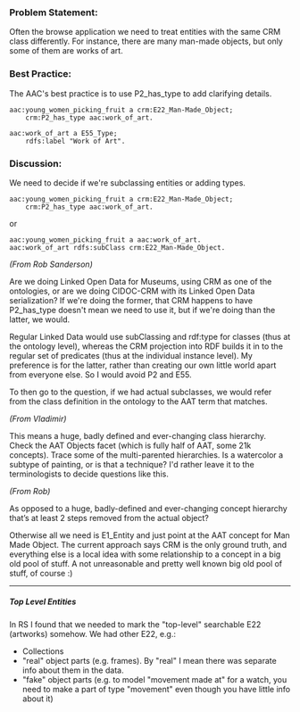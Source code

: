 ### Problem Statement:

Often the browse application we need to treat entities with the same CRM class differently.  For instance, there are many man-made objects, but only some of them are works of art.

### Best Practice:

The AAC's best practice is to use P2_has_type to add clarifying details.

    aac:young_women_picking_fruit a crm:E22_Man-Made_Object;
        crm:P2_has_type aac:work_of_art.
    
    aac:work_of_art a E55_Type; 
        rdfs:label "Work of Art".


### Discussion:

We need to decide if we're subclassing entities or adding types.

    aac:young_women_picking_fruit a crm:E22_Man-Made_Object;
        crm:P2_has_type aac:work_of_art.

or 

    aac:young_women_picking_fruit a aac:work_of_art.
    aac:work_of_art rdfs:subClass crm:E22_Man-Made_Object.


*(From Rob Sanderson)*

Are we doing Linked Open Data for Museums, using CRM as one of the ontologies, or are we doing CIDOC-CRM with its Linked Open Data serialization?  If we're doing the former, that CRM happens to have P2_has_type doesn't mean we need to use it, but if we're doing than the latter,  we would.

Regular Linked Data would use subClassing and rdf:type for classes (thus at the ontology level), whereas the CRM projection into RDF builds it in to the regular set of predicates (thus at the individual instance level). My preference is for the latter, rather than creating our own little world apart from everyone else. So I would avoid P2 and E55. 

To then go to the question, if we had actual subclasses, we would refer from the class definition in the ontology to the AAT term that matches.

*(From Vladimir)*

This means a huge, badly defined and ever-changing class hierarchy.
Check the AAT Objects facet (which is fully half of AAT, some 21k concepts).
Trace some of the multi-parented hierarchies.
Is a watercolor a subtype of painting, or is that a technique?
I'd rather leave it to the terminologists to decide questions like this.

*(From Rob)*

As opposed to a huge, badly-defined and ever-changing concept hierarchy that’s at least 2 steps removed from the actual object?

Otherwise all we need is E1_Entity and just point at the AAT concept for Man Made Object. The current approach says CRM is the only ground truth, and everything else is a local idea with some relationship to a concept in a big old pool of stuff. A not unreasonable and pretty well known big old pool of stuff, of course :)


---

##### Top Level Entities

In RS I found that we needed to mark the "top-level" searchable E22
(artworks) somehow.  We had other E22, e.g.:

- Collections
- "real" object parts (e.g. frames). By "real" I mean there was separate info about them in the data.
- "fake" object parts (e.g. to model "movement made at" for a watch, you need to make a part of type "movement" even though you have little info about it)